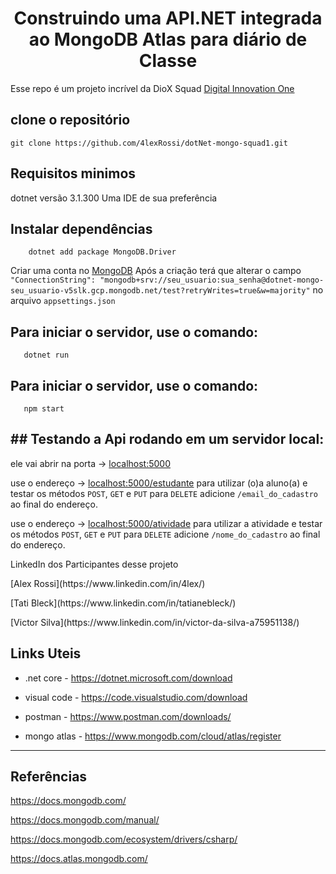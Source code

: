 <h1 align="center">Construindo uma API.NET integrada ao MongoDB Atlas para diário de Classe</h1>

Esse repo é um projeto incrível da DioX Squad
[Digital Innovation One](https://digitalinnovation.one/sign-up?ref=QFX2ZVP4RU)

## clone o repositório 

`git clone https://github.com/4lexRossi/dotNet-mongo-squad1.git`

## Requisitos minimos
dotnet versão 3.1.300
Uma IDE de sua preferência

## Instalar dependências
```
    dotnet add package MongoDB.Driver
```

Criar uma conta no [MongoDB](https://www.mongodb.com/)
Após a criação terá que alterar o campo 
`"ConnectionString": "mongodb+srv://seu_usuario:sua_senha@dotnet-mongo-seu_usuario-v5slk.gcp.mongodb.net/test?retryWrites=true&w=majority"`
no arquivo `appsettings.json`

## Para iniciar o servidor, use o comando:

```
   dotnet run
```
## Para iniciar o servidor, use o comando:
```
   npm start
```

## ## Testando a Api rodando em um servidor local:

ele vai abrir na porta -> [localhost:5000](http://localhost:5000/)

use o endereço -> [localhost:5000/estudante](http://localhost:5000/estudante) para utilizar (o)a aluno(a) e testar os métodos `POST`, `GET` e `PUT` para `DELETE` adicione `/email_do_cadastro` ao final do endereço.
<p></p>

use o endereço -> [localhost:5000/atividade](http://localhost:5000/atividade) para utilizar a atividade e testar os métodos `POST`, `GET` e `PUT` para `DELETE` adicione `/nome_do_cadastro` ao final do endereço.

LinkedIn dos Participantes desse projeto
<p>[Alex Rossi](https://www.linkedin.com/in/4lex/)</p>
<p>[Tati Bleck](https://www.linkedin.com/in/tatianebleck/)</p>
<p>[Victor Silva](https://www.linkedin.com/in/victor-da-silva-a75951138/)</p>

## Links Uteis

- .net core - https://dotnet.microsoft.com/download

- visual code - https://code.visualstudio.com/download

- postman - https://www.postman.com/downloads/

- mongo atlas - https://www.mongodb.com/cloud/atlas/register


-----------------------------------------------

## Referências

https://docs.mongodb.com/

https://docs.mongodb.com/manual/

https://docs.mongodb.com/ecosystem/drivers/csharp/

https://docs.atlas.mongodb.com/
